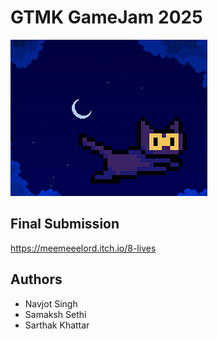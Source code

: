 # GTMK GameJam 2025
![submission_thumbnail](thumbnail.png)

## Final Submission
https://meemeeelord.itch.io/8-lives

## Authors
- Navjot Singh
- Samaksh Sethi
- Sarthak Khattar
